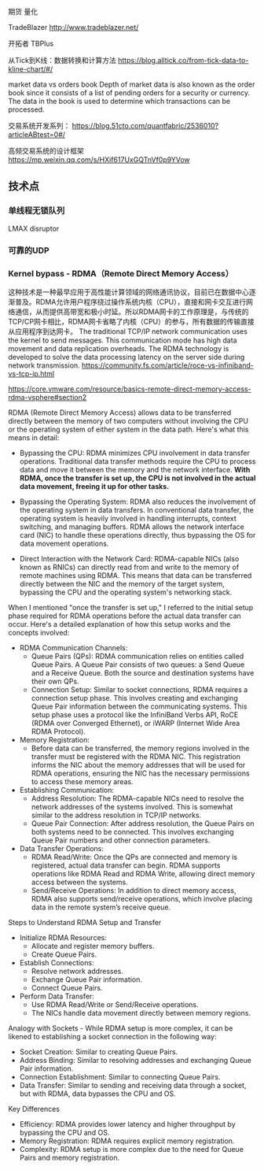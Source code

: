 期货 量化

TradeBlazer
http://www.tradeblazer.net/

开拓者 TBPlus

从Tick到K线：数据转换和计算方法 https://blog.alltick.co/from-tick-data-to-kline-chart/#/

market data vs orders book
Depth of market data is also known as the order book since it consists of a list of pending orders for a security or currency. The data in the book is used to determine which transactions can be processed.

交易系统开发系列：
https://blog.51cto.com/quantfabric/2536010?articleABtest=0#/

高频交易系统的设计框架
https://mp.weixin.qq.com/s/HXif617UxGQTnVf0p9YVow

## 技术点
### 单线程无锁队列
LMAX disruptor

### 可靠的UDP

### Kernel bypass - RDMA（Remote Direct Memory Access）
这种技术是一种最早应用于高性能计算领域的网络通讯协议，目前已在数据中心逐渐普及。RDMA允许用户程序绕过操作系统内核（CPU），直接和网卡交互进行网络通信，从而提供高带宽和极小时延。所以RDMA网卡的工作原理是，与传统的TCP/CP网卡相比，RDMA网卡省略了内核（CPU）的参与，所有数据的传输直接从应用程序到达网卡。
The traditional TCP/IP network communication uses the kernel to send messages. This communication mode has high data movement and data replication overheads. The RDMA technology is developed to solve the data processing latency on the server side during network transmission. 
https://community.fs.com/article/roce-vs-infiniband-vs-tcp-ip.html

https://core.vmware.com/resource/basics-remote-direct-memory-access-rdma-vsphere#section2

RDMA (Remote Direct Memory Access) allows data to be transferred directly between the memory of two computers without involving the CPU or the operating system of either system in the data path. Here's what this means in detail:

+ Bypassing the CPU: RDMA minimizes CPU involvement in data transfer operations. Traditional data transfer methods require the CPU to process data and move it between the memory and the network interface. **With RDMA, once the transfer is set up, the CPU is not involved in the actual data movement, freeing it up for other tasks.**

+ Bypassing the Operating System: RDMA also reduces the involvement of the operating system in data transfers. In conventional data transfer, the operating system is heavily involved in handling interrupts, context switching, and managing buffers. RDMA allows the network interface card (NIC) to handle these operations directly, thus bypassing the OS for data movement operations.

+ Direct Interaction with the Network Card: RDMA-capable NICs (also known as RNICs) can directly read from and write to the memory of remote machines using RDMA. This means that data can be transferred directly between the NIC and the memory of the target system, bypassing the CPU and the operating system's networking stack.

When I mentioned "once the transfer is set up," I referred to the initial setup phase required for RDMA operations before the actual data transfer can occur. Here's a detailed explanation of how this setup works and the concepts involved:

+ RDMA Communication Channels:
    - Queue Pairs (QPs): RDMA communication relies on entities called Queue Pairs. A Queue Pair consists of two queues: a Send Queue and a Receive Queue. Both the source and destination systems have their own QPs.
    - Connection Setup: Similar to socket connections, RDMA requires a connection setup phase. This involves creating and exchanging Queue Pair information between the communicating systems. This setup phase uses a protocol like the InfiniBand Verbs API, RoCE (RDMA over Converged Ethernet), or iWARP (Internet Wide Area RDMA Protocol).
+ Memory Registration:
    - Before data can be transferred, the memory regions involved in the transfer must be registered with the RDMA NIC. This registration informs the NIC about the memory addresses that will be used for RDMA operations, ensuring the NIC has the necessary permissions to access these memory areas.
+ Establishing Communication:
    - Address Resolution: The RDMA-capable NICs need to resolve the network addresses of the systems involved. This is somewhat similar to the address resolution in TCP/IP networks.
    - Queue Pair Connection: After address resolution, the Queue Pairs on both systems need to be connected. This involves exchanging Queue Pair numbers and other connection parameters.
+ Data Transfer Operations:
    - RDMA Read/Write: Once the QPs are connected and memory is registered, actual data transfer can begin. RDMA supports operations like RDMA Read and RDMA Write, allowing direct memory access between the systems.
    - Send/Receive Operations: In addition to direct memory access, RDMA also supports send/receive operations, which involve placing data in the remote system’s receive queue.

Steps to Understand RDMA Setup and Transfer
+ Initialize RDMA Resources:
    - Allocate and register memory buffers.
    - Create Queue Pairs.
+ Establish Connections:
    - Resolve network addresses.
    - Exchange Queue Pair information.
    - Connect Queue Pairs.
+ Perform Data Transfer:
    - Use RDMA Read/Write or Send/Receive operations.
    - The NICs handle data movement directly between memory regions.

Analogy with Sockets - While RDMA setup is more complex, it can be likened to establishing a socket connection in the following way:
+ Socket Creation: Similar to creating Queue Pairs.
+ Address Binding: Similar to resolving addresses and exchanging Queue Pair information.
+ Connection Establishment: Similar to connecting Queue Pairs.
+ Data Transfer: Similar to sending and receiving data through a socket, but with RDMA, data bypasses the CPU and OS.

Key Differences
+ Efficiency: RDMA provides lower latency and higher throughput by bypassing the CPU and OS.
+ Memory Registration: RDMA requires explicit memory registration.
+ Complexity: RDMA setup is more complex due to the need for Queue Pairs and memory registration.

